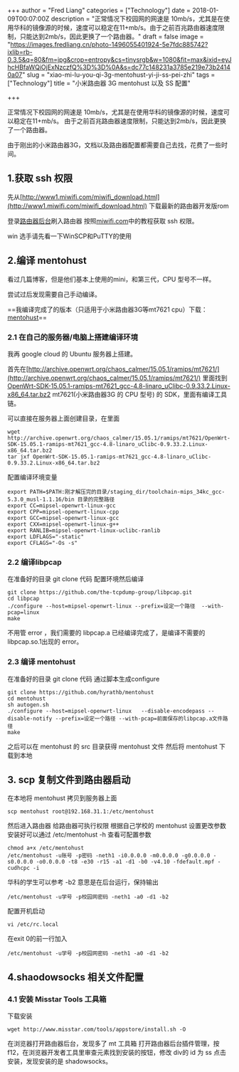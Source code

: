 +++
author = "Fred Liang"
categories = ["Technology"]
date = 2018-01-09T00:07:00Z
description = "正常情况下校园网的网速是 10mb/s，尤其是在使用华科的镜像源的时候，速度可以稳定在11+mb/s。由于之前百兆路由器速度限制，只能达到2mb/s，因此更换了一个路由器。"
draft = false
image = "https://images.fredliang.cn/photo-1496055401924-5e7fdc885742?ixlib=rb-0.3.5&q=80&fm=jpg&crop=entropy&cs=tinysrgb&w=1080&fit=max&ixid=eyJhcHBfaWQiOjExNzczfQ%3D%3D%0A&s=dc77c148231a3785e219e73b24140a07"
slug = "xiao-mi-lu-you-qi-3g-mentohust-yi-ji-ss-pei-zhi"
tags = ["Technology"]
title = "小米路由器 3G mentohust 以及 SS 配置"

+++

正常情况下校园网的网速是 10mb/s，尤其是在使用华科的镜像源的时候，速度可以稳定在11+mb/s。
由于之前百兆路由器速度限制，只能达到2mb/s，因此更换了一个路由器。

由于刚出的小米路由器3G，文档以及路由器配置都需要自己去找，花费了一些时间。

## 1.获取 ssh 权限


先从[http://www1.miwifi.com/miwifi_download.html](http://www1.miwifi.com/miwifi_download.html) 下载最新的路由器开发版rom

登录[路由器后台](https://192/168.31.1)刷入路由器
按照[miwifi.com](http://www1.miwifi.com/miwifi_open.html)中的教程获取 ssh 权限。

win 选手请先看一下WinSCP和PuTTY的使用

## 2.编译 mentohust

看过几篇博客，但是他们基本上使用的mini，和第三代，CPU 型号不一样。

尝试过后发现需要自己手动编译。

==我编译完成了的版本（只适用于小米路由器3G等mt7621 cpu）下载：[mentohust](https://storage.fredliang.cn/static/mentohust)==

### 2.1 在自己的服务器/电脑上搭建编译环境

我再 google cloud 的 Ubuntu 服务器上搭建。

首先在[http://archive.openwrt.org/chaos_calmer/15.05.1/ramips/mt7621/](http://archive.openwrt.org/chaos_calmer/15.05.1/ramips/mt7621/) 里面找到[OpenWrt-SDK-15.05.1-ramips-mt7621_gcc-4.8-linaro_uClibc-0.9.33.2.Linux-x86_64.tar.bz2](http://archive.openwrt.org/chaos_calmer/15.05.1/ramips/mt7621/OpenWrt-SDK-15.05.1-ramips-mt7621_gcc-4.8-linaro_uClibc-0.9.33.2.Linux-x86_64.tar.bz2)
mt7621(小米路由器3G 的 CPU 型号) 的 SDK，里面有编译工具链。

可以直接在服务器上面创建目录，在里面
<pre data-user="fredliang" class="command-line language-bash"><code>wget http://archive.openwrt.org/chaos_calmer/15.05.1/ramips/mt7621/OpenWrt-SDK-15.05.1-ramips-mt7621_gcc-4.8-linaro_uClibc-0.9.33.2.Linux-x86_64.tar.bz2 
tar jxf OpenWrt-SDK-15.05.1-ramips-mt7621_gcc-4.8-linaro_uClibc-0.9.33.2.Linux-x86_64.tar.bz2</code></pre>

配置编译环境变量
<pre data-user="fredliang" class="command-line language-bash"><code>export PATH=$PATH:刚才解压完的目录/staging_dir/toolchain-mips_34kc_gcc-5.3.0_musl-1.1.16/bin 目录的完整路径
export CC=mipsel-openwrt-linux-gcc  
export CPP=mipsel-openwrt-linux-cpp  
export GCC=mipsel-openwrt-linux-gcc  
export CXX=mipsel-openwrt-linux-g++  
export RANLIB=mipsel-openwrt-linux-uclibc-ranlib
export LDFLAGS="-static"  
export CFLAGS="-Os -s"</code></pre>

### 2.2 编译libpcap

在准备好的目录 git clone 代码
配置环境然后编译

<pre data-user="fredliang" class="command-line language-bash"><code>git clone https://github.com/the-tcpdump-group/libpcap.git
cd libpcap
./configure --host=mipsel-openwrt-linux --prefix=设定一个路径  --with-pcap=linux
make</code></pre>

不用管 error ，我们需要的 libpcap.a 已经编译完成了，是编译不需要的libpcap.so.1出现的 error。

### 2.3 编译 mentohust 

在准备好的目录 git clone 代码
通过脚本生成configure

<pre data-user="fredliang" class="command-line language-bash"><code>git clone https://github.com/hyrathb/mentohust
cd mentohust
sh autogen.sh
./configure --host=mipsel-openwrt-linux   --disable-encodepass --disable-notify --prefix=设定一个路径 --with-pcap=前面保存的libpcap.a文件路径
make</code></pre>

之后可以在 mentohust 的 src 目录获得 mentohust 文件
然后将 mentohust 下载到本地

## 3. scp 复制文件到路由器启动

在本地将 mentohust 拷贝到服务器上面

<pre data-user="fredliang" class="command-line language-bash"><code>scp mentohust root@192.168.31.1:/etc/mentohust</code></pre>

然后进入路由器
给路由器可执行权限
根据自己学校的 mentohust 设置更改参数
安装好可以通过 /etc/mentohust -h 查看可配置参数

<pre data-user="fredliang" class="command-line language-bash"><code>chmod a+x /etc/mentohust
/etc/mentohust -u账号 -p密码 -neth1 -i0.0.0.0 -m0.0.0.0 -g0.0.0.0 -s0.0.0.0 -o0.0.0.0 -t8 -e30 -r15 -a1 -d1 -b0 -v4.10 -fdefault.mpf -cudhcpc -i</code></pre>

华科的学生可以参考
-b2 意思是在后台运行，保持输出
<pre data-user="fredliang" class="command-line language-bash"><code>/etc/mentohust -u学号 -p校园网密码 -neth1 -a0 -d1 -b2</code></pre>


配置开机启动

<pre data-user="fredliang" class="command-line language-bash"><code>vi /etc/rc.local</code></pre>

在exit 0的前一行加入

<pre data-user="fredliang" class="command-line language-bash"><code>/etc/mentohust -u学号 -p校园网密码 -neth1 -a0 -d1 -b2</code></pre>

## 4.shaodowsocks 相关文件配置
### 4.1 安装 Misstar Tools 工具箱

下载安装
<pre data-user="fredliang" class="command-line language-bash"><code>wget http://www.misstar.com/tools/appstore/install.sh -O</code></pre>

在浏览器打开路由器后台，发现多了 mt 工具箱
打开路由器后台插件管理，按 f12，在浏览器开发者工具里审查元素找到安装的按钮，修改 div的 id 为 ss
点击安装，发现安装的是 shadowsocks。

